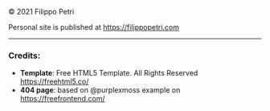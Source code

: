 &copy; 2021 Filippo Petri

Personal site is published at https://filippopetri.com

___

### Credits:
- **Template**: Free HTML5 Template. All Rights Reserved https://freehtml5.co/
- **404 page**: based on @purplexmoss example on https://freefrontend.com/
